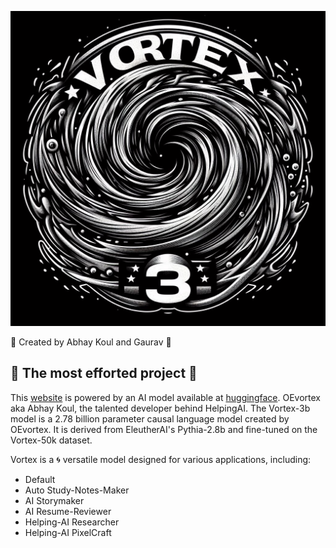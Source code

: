 ![Vortex 3b](vortex%203b.png)

🌟 Created by Abhay Koul and Gaurav 🌟

## 💪 The most efforted project 💪

This [website](https://vortex3b.netlify.app/) is powered by an AI model available at [huggingface](https://huggingface.co/OEvortex/vortex-3b).
OEvortex aka Abhay Koul, the talented developer behind HelpingAI.
The Vortex-3b model is a 2.78 billion parameter causal language model created by OEvortex. It is derived from EleutherAI's Pythia-2.8b and fine-tuned on the Vortex-50k dataset.

Vortex is a 🌀 versatile model designed for various applications, including:

- Default
- Auto Study-Notes-Maker
- AI Storymaker
- AI Resume-Reviewer
- Helping-AI Researcher
- Helping-AI PixelCraft
